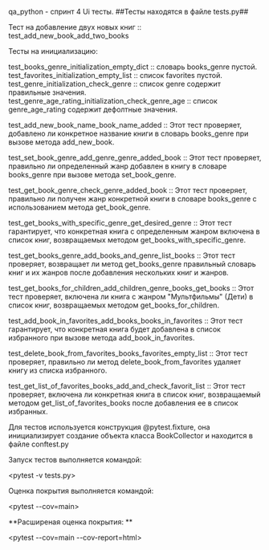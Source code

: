 qa_python - спринт 4 Ui тесты.
##Тесты находятся в файле tests.py##

Тест на добавление двух новых книг :: test_add_new_book_add_two_books

Тесты на инициализацию:

test_books_genre_initialization_empty_dict :: словарь books_genre пустой. test_favorites_initialization_empty_list :: список favorites пустой. test_genre_initialization_check_genre :: список genre содержит правильные значения. test_genre_age_rating_initialization_check_genre_age :: список genre_age_rating содержит дефолтные значения.

test_add_new_book_name_book_name_added :: Этот тест проверяет, добавлено ли конкретное название книги в словарь books_genre при вызове метода add_new_book.

test_set_book_genre_add_genre_genre_added_book :: Этот тест проверяет, правильно ли определенный жанр добавлен в книгу в словаре books_genre при вызове метода set_book_genre.

test_get_book_genre_check_genre_added_book :: Этот тест проверяет, правильно ли получен жанр конкретной книги в словаре books_genre с использованием метода get_book_genre.

test_get_books_with_specific_genre_get_desired_genre :: Этот тест гарантирует, что конкретная книга с определенным жанром включена в список книг, возвращаемых методом get_books_with_specific_genre.

test_get_books_genre_add_books_and_genre_list_books :: Этот тест проверяет, возвращает ли метод get_books_genre правильный словарь книг и их жанров после добавления нескольких книг и жанров.

test_get_books_for_children_add_children_genre_books_get_books :: Этот тест проверяет, включена ли книга с жанром "Мультфильмы" (Дети) в список книг, возвращаемых методом get_books_for_children.

test_add_book_in_favorites_add_books_books_in_favorites :: Этот тест гарантирует, что конкретная книга будет добавлена в список избранного при вызове метода add_book_in_favorites.

test_delete_book_from_favorites_books_favorites_empty_list :: Этот тест проверяет, правильно ли метод delete_book_from_favorites удаляет книгу из списка избранного.

test_get_list_of_favorites_books_add_and_check_favorit_list :: Этот тест проверяет, включена ли конкретная книга в список книг, возвращаемый методом get_list_of_favorites_books после добавления ее в список избранных.

Для тестов используется конструкция @pytest.fixture, она инициализирует создание объекта класса BookCollector и находится в файле conftest.py

Запуск тестов выполняется командой:

<pytest -v tests.py>

Оценка покрытия выполняется командой:

<pytest --cov=main>

**Расширеная оценка покрытия: **

<pytest --cov=main --cov-report=html>